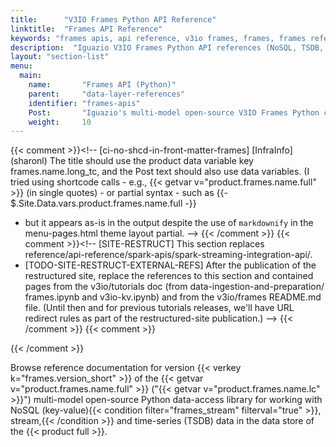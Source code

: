 ```yaml
---
title:      "V3IO Frames Python API Reference"
linktitle:  "Frames API Reference"
keywords: "frames apis, api reference, v3io frames, frames, frames reference, dataframes, nosql, key-value, kv, tsdb, streaming, python"
description:  "Iguazio V3IO Frames Python API references (NoSQL, TSDB, and streaming)"
layout: "section-list"
menu:
  main:
    name:       "Frames API (Python)"
    parent:     "data-layer-references"
    identifier: "frames-apis"
    Post:       "Iguazio's multi-model open-source V3IO Frames Python client API for working with NoSQL and time-series data"
    weight:     10
---
```

{{< comment >}}<!-- [ci-no-shcd-in-front-matter-frames] [InfraInfo] (sharonl)
  The title should use the product data variable key frames.name.long_tc,
  and the Post text should also use data variables. (I tried using shortcode
  calls - e.g., {{< getvar v="product.frames.name.full" >}} (in single quotes) -
  or partial syntax - such as {{- $.Site.Data.vars.product.frames.name.full -}}
  - but it appears as-is in the output despite the use of `markdownify` in the
  menu-pages.html theme layout partial. -->
{{< /comment >}}
{{< comment >}}<!-- [SITE-RESTRUCT] This section replaces
  reference/api-reference/spark-apis/spark-streaming-integration-api/.
- [TODO-SITE-RESTRUCT-EXTERNAL-REFS] After the publication of the restructured
  site, replace the references to this section and contained pages from the
  v3io/tutorials doc (from data-ingestion-and-preparation/ frames.ipynb and
  v3io-kv.ipynb) and from the v3io/frames README.md file. (Until then and for
  previous tutorials releases, we'll have URL redirect rules as part of the
  restructured-site publication.)
-->
{{< /comment >}}
{{< comment >}}<!-- [c-ext-ref-frames] [InfInfo] (sharonl) This documentation
  section and specific pages in this section are referenced also from external
  sources such as the v3io/tutorials notebooks (currently from the
  data-ingestion-and-preparation/ notebooks frames.ipynb and v3io-kv.ipynb) and
  from the v3io/frames README file. -->
<!-- [FRAMES-STREAMING-NO-SUPPORT] [IntInfo] See info regarding the
  frames_stream filter uses in this file in
  frames/stream.IGNORED/_index.html. TODO: When we support Frames streaming,
  also add it to the Post front-matter text. -->
<!-- [c-tsdb-unsupported-tp-features-frames] [IntInfo] (sharonl) (5.4.20) At
  Orit and Adi's request, I edited the latest-release v2.5.4 Frames doc to
  remove documentation of Tech Preview TSDB features (which were planned to be
  Tech Preview also in the upcoming v2.8.0 release) that Orit decided to remove
  from the documentation. I backed up the current Tech Preview doc, before this
  doc update, in as the frames/tsdb/ reference directory, as
  frames/tsdb.v2.5.4.removed_tech_preview_features.IGNORED - as we might need
  to return some of the doc in a future release (some of the removed features
  have been marked as testing candidates and some haven't) and using doc
  filters to filter out this doc would make the doc source very cumbersome and
  hard to work with. (17.5.20) I renamed the file for v2.8.0 to
  frames/tsdb.undocumented_tech_preview_features.IGNORED and edited it (see
  Requirement IG-14367 / DOC IG-14369 for the related v2.8.0 API changes).
  (IGNORED directories are excluded from the ghpages-doc-site build).
  (The ignored-doc changes were in the TSDB `create` & `read` references.
  The overview and `write` and `delete` references didn't change.) See the
  "Tech Preview Documentation" email thread from Apr 2020.
  [TECH-PREVIEW-FRAMES-TSDB-AGGR-WINDOW] [TECH-PREVIEW-TSDB-CROSS-SERIES-AGGR]
  [TECH-PREVIEW-TSDB-SQL-QUERIES] [TECH-PREVIEW-TSDB-INTERPOLATION]
  [TECH-PREVIEW-TSDB-GROUP_BY] -->
{{< /comment >}}

Browse reference documentation for version {{< verkey k="frames.version_short" >}} of the {{< getvar v="product.frames.name.full" >}} ("{{< getvar v="product.frames.name.lc" >}}") multi-model open-source Python data-access library for working with NoSQL (key-value){{< condition filter="frames_stream" filterval="true" >}}, stream,{{< /condition >}} and time-series (TSDB) data in the data store of the {{< product full >}}.

